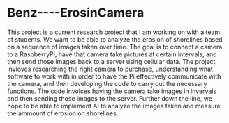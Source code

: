 # Benz----ErosinCamera

This project is a current research project that I am working on with a team of students. We want to be able to analyze the erosion of shorelines based on a sequence of images taken over time. The goal is to connect a camera to a RaspberryPi, have that camera take pictures at certain intervals, and then send those images back to a server using cellular data. The project invloves researching the right camera to purchase, understanding what software to work with in order to have the Pi effectively communicate with the camera, and then developing the code to carry out the necessary functions. The code involces having the camera take images in invervals and then sending those images to the server. Further down the line, we hope to be able to implement AI to analyze the images taken and measure the ammount of erosion on shorelines.
